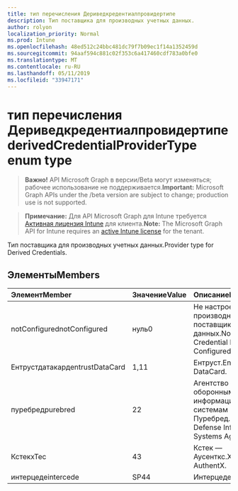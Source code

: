 ```yaml
---
title: тип перечисления Дериведкредентиалпровидертипе
description: Тип поставщика для производных учетных данных.
author: rolyon
localization_priority: Normal
ms.prod: Intune
ms.openlocfilehash: 48ed512c24bbc481dc79f7b09ec1f14a1352459d
ms.sourcegitcommit: 94aaf594c881c02f353c6a417460cdf783a0bfe0
ms.translationtype: MT
ms.contentlocale: ru-RU
ms.lasthandoff: 05/11/2019
ms.locfileid: "33947171"
---
```

# <a name="derivedcredentialprovidertype-enum-type"></a><span data-ttu-id="d892f-103">тип перечисления Дериведкредентиалпровидертипе</span><span class="sxs-lookup"><span data-stu-id="d892f-103">derivedCredentialProviderType enum type</span></span>

> <span data-ttu-id="d892f-104">**Важно!** API Microsoft Graph в версии/Beta могут изменяться; рабочее использование не поддерживается.</span><span class="sxs-lookup"><span data-stu-id="d892f-104">**Important:** Microsoft Graph APIs under the /beta version are subject to change; production use is not supported.</span></span>

> <span data-ttu-id="d892f-105">**Примечание:** Для API Microsoft Graph для Intune требуется [Активная лицензия Intune](https://go.microsoft.com/fwlink/?linkid=839381) для клиента.</span><span class="sxs-lookup"><span data-stu-id="d892f-105">**Note:** The Microsoft Graph API for Intune requires an [active Intune license](https://go.microsoft.com/fwlink/?linkid=839381) for the tenant.</span></span>

<span data-ttu-id="d892f-106">Тип поставщика для производных учетных данных.</span><span class="sxs-lookup"><span data-stu-id="d892f-106">Provider type for Derived Credentials.</span></span>

## <a name="members"></a><span data-ttu-id="d892f-107">Элементы</span><span class="sxs-lookup"><span data-stu-id="d892f-107">Members</span></span>
|<span data-ttu-id="d892f-108">Элемент</span><span class="sxs-lookup"><span data-stu-id="d892f-108">Member</span></span>|<span data-ttu-id="d892f-109">Значение</span><span class="sxs-lookup"><span data-stu-id="d892f-109">Value</span></span>|<span data-ttu-id="d892f-110">Описание</span><span class="sxs-lookup"><span data-stu-id="d892f-110">Description</span></span>|
|:---|:---|:---|
|<span data-ttu-id="d892f-111">notConfigured</span><span class="sxs-lookup"><span data-stu-id="d892f-111">notConfigured</span></span>|<span data-ttu-id="d892f-112">нуль</span><span class="sxs-lookup"><span data-stu-id="d892f-112">0</span></span>|<span data-ttu-id="d892f-113">Не настроен производный поставщик учетных данных.</span><span class="sxs-lookup"><span data-stu-id="d892f-113">No Derived Credential Provider Configured.</span></span>|
|<span data-ttu-id="d892f-114">Ентрустдатакард</span><span class="sxs-lookup"><span data-stu-id="d892f-114">entrustDataCard</span></span>|<span data-ttu-id="d892f-115">1,1</span><span class="sxs-lookup"><span data-stu-id="d892f-115">1</span></span>|<span data-ttu-id="d892f-116">Ентруст.</span><span class="sxs-lookup"><span data-stu-id="d892f-116">Entrust DataCard.</span></span>|
|<span data-ttu-id="d892f-117">пуребред</span><span class="sxs-lookup"><span data-stu-id="d892f-117">purebred</span></span>|<span data-ttu-id="d892f-118">2</span><span class="sxs-lookup"><span data-stu-id="d892f-118">2</span></span>|<span data-ttu-id="d892f-119">Агентство по оборонным информационным системам Пуребред.</span><span class="sxs-lookup"><span data-stu-id="d892f-119">Purebred - Defense Information Systems Agency.</span></span>|
|<span data-ttu-id="d892f-120">Кстек</span><span class="sxs-lookup"><span data-stu-id="d892f-120">xTec</span></span>|<span data-ttu-id="d892f-121">4</span><span class="sxs-lookup"><span data-stu-id="d892f-121">3</span></span>|<span data-ttu-id="d892f-122">Кстек — Аусенткс.</span><span class="sxs-lookup"><span data-stu-id="d892f-122">Xtec - AuthentX.</span></span>|
|<span data-ttu-id="d892f-123">интерцеде</span><span class="sxs-lookup"><span data-stu-id="d892f-123">intercede</span></span>|<span data-ttu-id="d892f-124">SP4</span><span class="sxs-lookup"><span data-stu-id="d892f-124">4</span></span>|<span data-ttu-id="d892f-125">Интерцеде.</span><span class="sxs-lookup"><span data-stu-id="d892f-125">Intercede.</span></span>|





